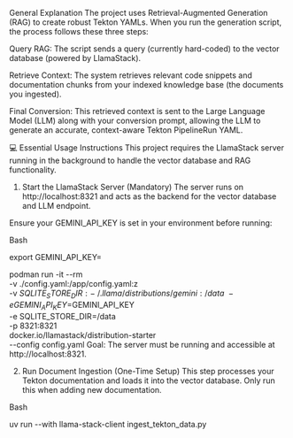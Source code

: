 General Explanation
The project uses Retrieval-Augmented Generation (RAG) to create robust Tekton YAMLs. When you run the generation script, the process follows these three steps:

Query RAG: The script sends a query (currently hard-coded) to the vector database (powered by LlamaStack).

Retrieve Context: The system retrieves relevant code snippets and documentation chunks from your indexed knowledge base (the documents you ingested).

Final Conversion: This retrieved context is sent to the Large Language Model (LLM) along with your conversion prompt, allowing the LLM to generate an accurate, context-aware Tekton PipelineRun YAML.




💻 Essential Usage Instructions
This project requires the LlamaStack server running in the background to handle the vector database and RAG functionality.

1. Start the LlamaStack Server (Mandatory)
The server runs on http://localhost:8321 and acts as the backend for the vector database and LLM endpoint.

Ensure your GEMINI_API_KEY is set in your environment before running:

Bash

export GEMINI_API_KEY=<your-api-key>

podman run -it --rm \
  -v ./config.yaml:/app/config.yaml:z \
  -v ${SQLITE_STORE_DIR:-~/.llama/distributions/gemini}:/data \
  -e GEMINI_API_KEY=$GEMINI_API_KEY \
  -e SQLITE_STORE_DIR=/data \
  -p 8321:8321 \
  docker.io/llamastack/distribution-starter \
  --config config.yaml
Goal: The server must be running and accessible at http://localhost:8321.

2. Run Document Ingestion (One-Time Setup)
This step processes your Tekton documentation and loads it into the vector database. Only run this when adding new documentation.

Bash

uv run --with llama-stack-client ingest_tekton_data.py
